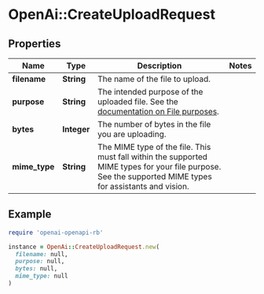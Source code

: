 # OpenAi::CreateUploadRequest

## Properties

| Name | Type | Description | Notes |
| ---- | ---- | ----------- | ----- |
| **filename** | **String** | The name of the file to upload.  |  |
| **purpose** | **String** | The intended purpose of the uploaded file.  See the [documentation on File purposes](/docs/api-reference/files/create#files-create-purpose).  |  |
| **bytes** | **Integer** | The number of bytes in the file you are uploading.  |  |
| **mime_type** | **String** | The MIME type of the file.  This must fall within the supported MIME types for your file purpose. See the supported MIME types for assistants and vision.  |  |

## Example

```ruby
require 'openai-openapi-rb'

instance = OpenAi::CreateUploadRequest.new(
  filename: null,
  purpose: null,
  bytes: null,
  mime_type: null
)
```

